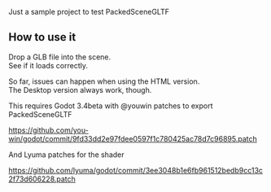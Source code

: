 Just a sample project to test PackedSceneGLTF

How to use it
-------------

Drop a GLB file into the scene.  
See if it loads correctly.

So far, issues can happen when using the HTML
version.  
The Desktop version always work, though.

This requires Godot 3.4beta with @youwin patches to export PackedSceneGLTF

https://github.com/you-win/godot/commit/9fd33dd2e97fdee0597f1c780425ac78d7c96895.patch

And Lyuma patches for the shader

https://github.com/lyuma/godot/commit/3ee3048b1e6fb961512bedb9cc13c2f73d606228.patch
